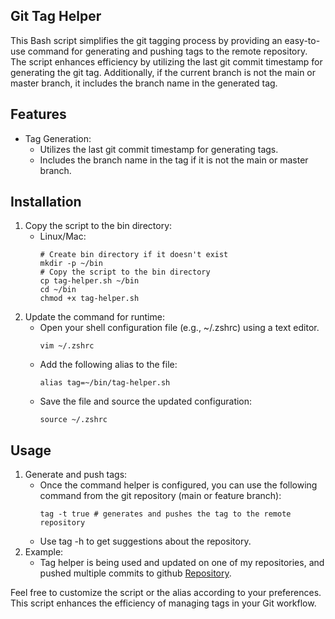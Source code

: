 ## Git Tag Helper

This Bash script simplifies the git tagging process by providing an easy-to-use command for generating and pushing tags to the remote repository. The script enhances efficiency by utilizing the last git commit timestamp for generating the git tag. Additionally, if the current branch is not the main or master branch, it includes the branch name in the generated tag.

## Features
  * Tag Generation:
     *   Utilizes the last git commit timestamp for generating tags.
     *   Includes the branch name in the tag if it is not the main or master branch.

## Installation

1. Copy the script to the bin directory:
   *  Linux/Mac:
      ```
      # Create bin directory if it doesn't exist
      mkdir -p ~/bin
      # Copy the script to the bin directory
      cp tag-helper.sh ~/bin
      cd ~/bin
      chmod +x tag-helper.sh
      ```
2. Update the command for runtime:
   * Open your shell configuration file (e.g., ~/.zshrc) using a text editor.
     ```
     vim ~/.zshrc
     ```
   * Add the following alias to the file:
     ```
     alias tag=~/bin/tag-helper.sh
     ```
   * Save the file and source the updated configuration:
     ```
     source ~/.zshrc
     ```

## Usage

1. Generate and push tags:
   * Once the command helper is configured, you can use the following command from the git repository (main or feature branch):
     ```
     tag -t true # generates and pushes the tag to the remote repository
     ```
   * Use tag -h to get suggestions about the repository.
2. Example:
   * Tag helper is being used and updated on one of my repositories, and pushed multiple commits to github <a href="https://github.com/belwals/docker-learning/tags" target="_blank">Repository</a>.


Feel free to customize the script or the alias according to your preferences. This script enhances the efficiency of managing tags in your Git workflow.
